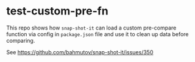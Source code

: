 # test-custom-pre-fn

This repo shows how `snap-shot-it` can load a custom pre-compare function via config in `package.json` file and use it to clean up data before comparing.

See https://github.com/bahmutov/snap-shot-it/issues/350
